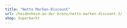 ```yaml
---
title: "Netto Marken-Discount"
url: /heidenheim-an-der-brenz/netto-marken-discount-3/
shop: Supermarkt
---
```


